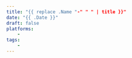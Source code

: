 ```yaml
---
title: "{{ replace .Name "-" " " | title }}"
date: "{{ .Date }}"
draft: false
platforms:
    - 
tags:
    - 
---
```




<!--more-->
